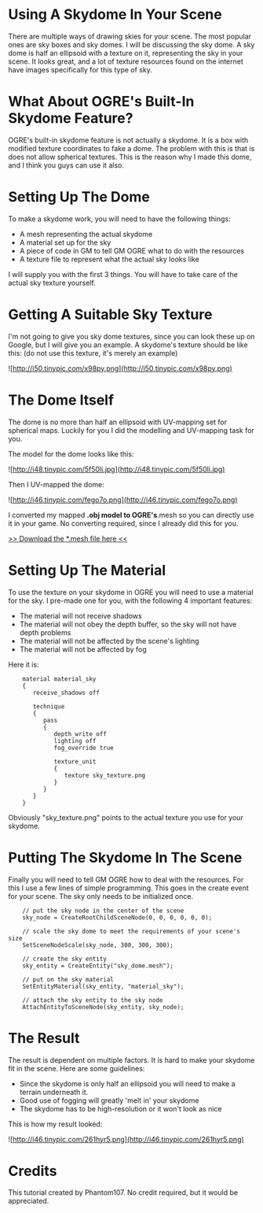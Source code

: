 # Using A Skydome In Your Scene #

There are multiple ways of drawing skies for your scene. The most popular ones are sky boxes and sky domes. I will be discussing the sky dome. A sky dome is half an ellipsoid with a texture on it, representing the sky in your scene. It looks great, and a lot of texture resources found on the internet have images specifically for this type of sky.

# What About OGRE's Built-In Skydome Feature? #
OGRE's built-in skydome feature is not actually a skydome. It is a box with modified texture coordinates to fake a dome. The problem with this is that is does not allow spherical textures. This is the reason why I made this dome, and I think you guys can use it also.

# Setting Up The Dome #
To make a skydome work, you will need to have the following things:
  * A mesh representing the actual skydome
  * A material set up for the sky
  * A piece of code in GM to tell GM OGRE what to do with the resources
  * A texture file to represent what the actual sky looks like

I will supply you with the first 3 things. You will have to take care of the actual sky texture yourself.

# Getting A Suitable Sky Texture #
I'm not going to give you sky dome textures, since you can look these up on Google, but I will give you an example. A skydome's texture should be like this: (do not use this texture, it's merely an example)

![http://i50.tinypic.com/x98py.png](http://i50.tinypic.com/x98py.png)

# The Dome Itself #
The dome is no more than half an ellipsoid with UV-mapping set for spherical maps. Luckily for you I did the modelling and UV-mapping task for you.

The model for the dome looks like this:

![http://i48.tinypic.com/5f50li.jpg](http://i48.tinypic.com/5f50li.jpg)

Then I UV-mapped the dome:

![http://i46.tinypic.com/fego7o.png](http://i46.tinypic.com/fego7o.png)

I converted my mapped **.obj model to OGRE's**.mesh so you can directly use it in your game. No converting required, since I already did this for you.

[>> Download the \*.mesh file here <<](http://host-a.net/Phantom107/sky_dome.mesh)

# Setting Up The Material #
To use the texture on your skydome in OGRE you will need to use a material for the sky.
I pre-made one for you, with the following 4 important features:
  * The material will not receive shadows
  * The material will not obey the depth buffer, so the sky will not have depth problems
  * The material will not be affected by the scene's lighting
  * The material will not be affected by fog

Here it is:
```
    material material_sky
    {
       receive_shadows off
       
       technique
       {
          pass
          {
             depth_write off
             lighting off
             fog_override true
             
             texture_unit
             {
                texture sky_texture.png
             }
          }
       }
    }
```


Obviously "sky\_texture.png" points to the actual texture you use for your skydome.

# Putting The Skydome In The Scene #
Finally you will need to tell GM OGRE how to deal with the resources. For this I use a few lines of simple programming. This goes in the create event for your scene. The sky only needs to be initialized once.

```
    // put the sky node in the center of the scene
    sky_node = CreateRootChildSceneNode(0, 0, 0, 0, 0, 0);

    // scale the sky dome to meet the requirements of your scene's size
    SetSceneNodeScale(sky_node, 300, 300, 300);

    // create the sky entity
    sky_entity = CreateEntity("sky_dome.mesh");

    // put on the sky material
    SetEntityMaterial(sky_entity, "material_sky");

    // attach the sky entity to the sky node
    AttachEntityToSceneNode(sky_entity, sky_node);
```


# The Result #
The result is dependent on multiple factors. It is hard to make your skydome fit in the scene. Here are some guidelines:
  * Since the skydome is only half an ellipsoid you will need to make a terrain underneath it.
  * Good use of fogging will greatly 'melt in' your skydome
  * The skydome has to be high-resolution or it won't look as nice

This is how my result looked:

![http://i46.tinypic.com/261hyr5.png](http://i46.tinypic.com/261hyr5.png)

# Credits #
This tutorial created by Phantom107. No credit required, but it would be appreciated.